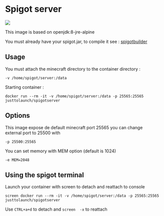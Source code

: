 Spigot server 
===========

[![](https://images.microbadger.com/badges/image/justtolaunch/spigotserver.svg)](https://microbadger.com/images/justtolaunch/spigotserver "Get your own image badge on microbadger.com")

This image is based on openjdk:8-jre-alpine

You must already have your spigot.jar, to compile it see : [spigotbuilder](https://github.com/MaxRousset/spigotbuilder)

Usage
-----
You must attach the minecraft directory to the container directory :

    -v /home/spigot/server:/data
    
Starting container :

    docker run --rm -it -v /home/spigot/server:/data -p 25565:25565 justtolaunch/spigotserver

Options
-------

This image expose de default minecraft port 25565 you can change external port to 25500 with

    -p 25500:25565

You can set memory with MEM option (default is 1024)

    -e MEM=2048 

Using the spigot terminal
-------------------------

Launch your container with screen to detach and reattach to console

    screen docker run --rm -it -v /home/spigot/server:/data -p 25565:25565 justtolaunch/spigotserver

Use `CTRL+a+d` to detach and `screen  -x` to reattach
